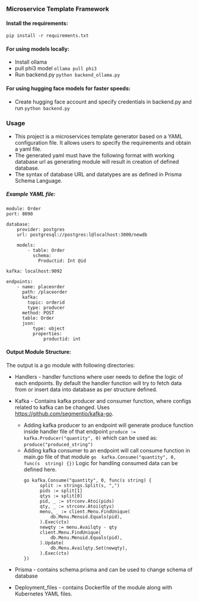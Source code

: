 ### Microservice Template Framework
#### Install the requirements:
```
pip install -r requirements.txt
```
#### For using models locally:
- Install ollama
- pull phi3 model 
  ```ollama pull phi3```
 - Run backend.py
   ```python backend_ollama.py```

#### For using hugging face models for faster speeds:
- Create hugging face account and specify credentials in backend.py and run
  ```python backend.py```

### Usage
- This project is a microservices template generator based on a YAML configuration file. It allows users to specify the requirements and obtain a yaml file.  
- The generated yaml must have the following format with working database url as generating module will result in creation of defined database.
- The syntax of database URL and datatypes are as defined in Prisma Schema Language.
##### Example YAML file:

```
module: Order
port: 8090

database:
	provider: postgres
	url: postgresql://postgres:l@localhost:3000/newdb

	models:
		- table: Order
		  schema:
			Productid: Int @id

kafka: localhost:9092

endpoints:
	- name: placeorder
	  path: /placeorder
	  kafka:
		topic: orderid
		type: producer
	  method: POST
	  table: Order
	  json:
		  type: object
		  properties:
			  productid: int
```

#### Output Module Structure:
The output is a go module with following directories:
- Handlers - handler functions where user needs to define the logic of each endpoints. By default the handler function will try to fetch data from or insert data into database as per structure defined. 

- Kafka - Contains kafka producer and consumer function, where configs related to kafka can be changed. Uses https://github.com/segmentio/kafka-go.
 	- Adding kafka producer to an endpoint will generate produce function inside handler file of that endpoint
		```produce := kafka.Producer("quantity", 0)```
		 which can be used as:
		 ```produce("produced_string")```
  - Adding kafka consumer to an endpoint will call consume function in main.go file of that module
  ```go  kafka.Consume("quantity", 0, func(s  string) {})```
  Logic for handling consumed data can be defined here.
	  ```
	go kafka.Consume("quantity", 0, func(s string) {
			split := strings.Split(s, ",")
			pids := split[1]
			qtys := split[0]
			pid, _ := strconv.Atoi(pids)
			qty, _ := strconv.Atoi(qtys)
			menu, _ := client.Menu.FindUnique(
				db.Menu.Menuid.Equals(pid),
			).Exec(ctx)
			newqty := menu.Availqty - qty
			client.Menu.FindUnique(
				db.Menu.Menuid.Equals(pid),
			).Update(
				db.Menu.Availqty.Set(newqty),
			).Exec(ctx)
	})
	```
- Prisma - contains schema.prisma and can be used to change schema of database 
- Deployment_files - contains Dockerfile of the module along with Kubernetes YAML files. 
